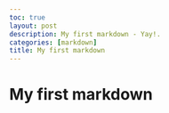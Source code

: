 ```yaml
---
toc: true
layout: post
description: My first markdown - Yay!.
categories: [markdown]
title: My first markdown
---
```

# My first markdown

